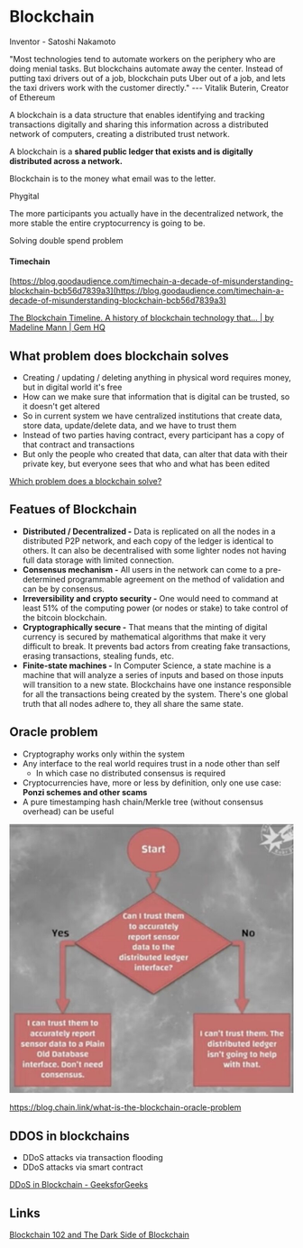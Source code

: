 # Blockchain

Inventor - Satoshi Nakamoto

"Most technologies tend to automate workers on the periphery who are doing menial tasks. But blockchains automate away the center. Instead of putting taxi drivers out of a job, blockchain puts Uber out of a job, and lets the taxi drivers work with the customer directly." --- Vitalik Buterin, Creator of Ethereum

A blockchain is a data structure that enables identifying and tracking transactions digitally and sharing this information across a distributed network of computers, creating a distributed trust network.

A blockchain is a **shared public ledger that exists and is digitally distributed across a network.**

Blockchain is to the money what email was to the letter.

Phygital

The more participants you actually have in the decentralized network, the more stable the entire cryptocurrency is going to be.

Solving double spend problem

#### Timechain

[https://blog.goodaudience.com/timechain-a-decade-of-misunderstanding-blockchain-bcb56d7839a3](https://blog.goodaudience.com/timechain-a-decade-of-misunderstanding-blockchain-bcb56d7839a3)

[The Blockchain Timeline. A history of blockchain technology that… | by Madeline Mann | Gem HQ](https://blog.gem.co/the-blockchain-timeline-3fdffe281378)

## What problem does blockchain solves

- Creating / updating / deleting anything in physical word requires money, but in digital world it's free
- How can we make sure that information that is digital can be trusted, so it doesn't get altered
- So in current system we have centralized institutions that create data, store data, update/delete data, and we have to trust them
- Instead of two parties having contract, every participant has a copy of that contract and transactions
- But only the people who created that data, can alter that data with their private key, but everyone sees that who and what has been edited

[Which problem does a blockchain solve?](https://www.youtube.com/watch?v=YGjL9ky6Duc)

## Featues of Blockchain

- **Distributed / Decentralized -** Data is replicated on all the nodes in a distributed P2P network, and each copy of the ledger is identical to others. It can also be decentralised with some lighter nodes not having full data storage with limited connection.
- **Consensus mechanism -** All users in the network can come to a pre-determined programmable agreement on the method of validation and can be by consensus.
- **Irreversibility and crypto security -** One would need to command at least 51% of the computing power (or nodes or stake) to take control of the bitcoin blockchain.
- **Cryptographically secure -** That means that the minting of digital currency is secured by mathematical algorithms that make it very difficult to break. It prevents bad actors from creating fake transactions, erasing transactions, stealing funds, etc.
- **Finite-state machines -** In Computer Science, a state machine is a machine that will analyze a series of inputs and based on those inputs will transition to a new state. Blockchains have one instance responsible for all the transactions being created by the system. There's one global truth that all nodes adhere to, they all share the same state.

## Oracle problem

- Cryptography works only within the system
- Any interface to the real world requires trust in a node other than self
  - In which case no distributed consensus is required
- Cryptocurrencies have, more or less by definition, only one use case: **Ponzi schemes and other scams**
- A pure timestamping hash chain/Merkle tree (without consensus overhead) can be useful

![image](../media/Blockchain-image6.jpg)

<https://blog.chain.link/what-is-the-blockchain-oracle-problem>

## DDOS in blockchains

- DDoS attacks via transaction flooding
- DDoS attacks via smart contract

[DDoS in Blockchain - GeeksforGeeks](https://www.geeksforgeeks.org/ddos-in-blockchain/)

## Links

[Blockchain 102 and The Dark Side of Blockchain](https://www.youtube.com/watch?v=-so3AtnToek)
